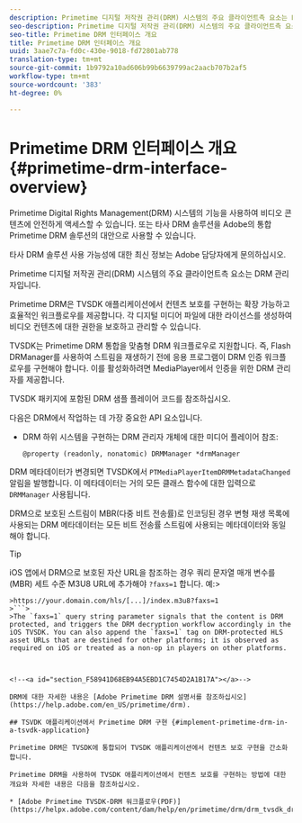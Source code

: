 ```yaml
---
description: Primetime 디지털 저작권 관리(DRM) 시스템의 주요 클라이언트측 요소는 DRM 관리자입니다.
seo-description: Primetime 디지털 저작권 관리(DRM) 시스템의 주요 클라이언트측 요소는 DRM 관리자입니다.
seo-title: Primetime DRM 인터페이스 개요
title: Primetime DRM 인터페이스 개요
uuid: 3aae7c7a-fd0c-430e-9018-fd72801ab778
translation-type: tm+mt
source-git-commit: 1b9792a10ad606b99b6639799ac2aacb707b2af5
workflow-type: tm+mt
source-wordcount: '383'
ht-degree: 0%

---
```



# Primetime DRM 인터페이스 개요 {#primetime-drm-interface-overview}

Primetime Digital Rights Management(DRM) 시스템의 기능을 사용하여 비디오 콘텐츠에 안전하게 액세스할 수 있습니다. 또는 타사 DRM 솔루션을 Adobe의 통합 Primetime DRM 솔루션의 대안으로 사용할 수 있습니다.

타사 DRM 솔루션 사용 가능성에 대한 최신 정보는 Adobe 담당자에게 문의하십시오.

Primetime 디지털 저작권 관리(DRM) 시스템의 주요 클라이언트측 요소는 DRM 관리자입니다.

<!--<a id="section_4DD54E085AB345FE9BE00865E56B28DB"></a>-->

Primetime DRM은 TVSDK 애플리케이션에서 컨텐츠 보호를 구현하는 확장 가능하고 효율적인 워크플로우를 제공합니다. 각 디지털 미디어 파일에 대한 라이선스를 생성하여 비디오 컨텐츠에 대한 권한을 보호하고 관리할 수 있습니다.

TVSDK는 Primetime DRM 통합을 맞춤형 DRM 워크플로우로 지원합니다. 즉, Flash DRManager를 사용하여 스트림을 재생하기 전에 응용 프로그램이 DRM 인증 워크플로우를 구현해야 합니다. 이를 활성화하려면 MediaPlayer에서 인증을 위한 DRM 관리자를 제공합니다.

TVSDK 패키지에 포함된 DRM 샘플 플레이어 코드를 참조하십시오.

다음은 DRM에서 작업하는 데 가장 중요한 API 요소입니다.

* DRM 하위 시스템을 구현하는 DRM 관리자 개체에 대한 미디어 플레이어 참조:

   ```
   @property (readonly, nonatomic) DRMManager *drmManager
   ```

<!--<a id="section_F986DB1EDD6F44CD8E57419CCA0921E8"></a>-->

DRM 메타데이터가 변경되면 TVSDK에서 `PTMediaPlayerItemDRMMetadataChanged` 알림을 발행합니다. 이 메타데이터는 거의 모든 클래스 함수에 대한 입력으로 `DRMManager` 사용됩니다.

<!--<a id="section_223DCF63BAB6438792A85352A79044CC"></a>-->

DRM으로 보호된 스트림이 MBR(다중 비트 전송률)로 인코딩된 경우 변형 재생 목록에 사용되는 DRM 메타데이터는 모든 비트 전송률 스트림에 사용되는 메타데이터와 동일해야 합니다.

>[!TIP]
>
>iOS 앱에서 DRM으로 보호된 자산 URL을 참조하는 경우 쿼리 문자열 매개 변수를 (MBR) 세트 수준 M3U8 URL에 추가해야 `?faxs=1` 합니다. 예:>
>
```>
>https://your.domain.com/hls/[...]/index.m3u8?faxs=1
>```>
>The `faxs=1` query string parameter signals that the content is DRM protected, and triggers the DRM decryption workflow accordingly in the iOS TVSDK. You can also append the `faxs=1` tag on DRM-protected HLS asset URLs that are destined for other platforms; it is observed as required on iOS or treated as a non-op in players on other platforms.



<!--<a id="section_F58941D68EB94A5EBD1C7454D2A1B17A"></a>-->

DRM에 대한 자세한 내용은 [Adobe Primetime DRM 설명서를 참조하십시오](https://help.adobe.com/en_US/primetime/drm).

## TSVDK 애플리케이션에서 Primetime DRM 구현 {#implement-primetime-drm-in-a-tsvdk-application}

Primetime DRM은 TVSDK에 통합되어 TVSDK 애플리케이션에서 컨텐츠 보호 구현을 간소화합니다.

Primetime DRM을 사용하여 TVSDK 애플리케이션에서 컨텐츠 보호를 구현하는 방법에 대한 개요와 자세한 내용은 다음을 참조하십시오.

* [Adobe Primetime TVSDK-DRM 워크플로우(PDF)](https://helpx.adobe.com/content/dam/help/en/primetime/drm/drm_tvsdk_drm_workflow.pdf)